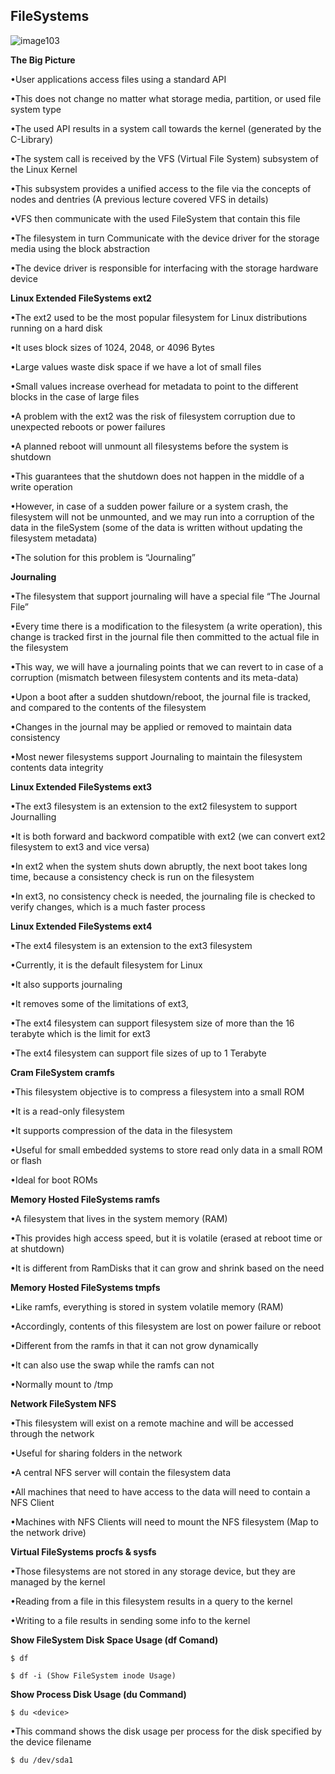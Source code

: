 ## FileSystems

![image103](https://github.com/user-attachments/assets/6e7c3f33-923c-402b-9399-6f5d1484e62f)


**The Big Picture**

•User applications access files using a standard API

•This does not change no matter what storage media, partition, or used file system type

•The used API results in a system call towards the kernel (generated by the C-Library)

•The system call is received by the VFS (Virtual File System) subsystem of the Linux Kernel

•This subsystem provides a unified access to the file via the concepts of nodes and dentries (A previous lecture covered VFS in details)

•VFS then communicate with the used FileSystem that contain this file

•The filesystem in turn Communicate with the device driver for the storage media using the block abstraction

•The device driver is responsible for interfacing with the storage hardware device


**Linux Extended FileSystems ext2**

•The ext2 used to be the most popular filesystem for Linux distributions running on a hard disk

•It uses block sizes of 1024, 2048, or 4096 Bytes

•Large values waste disk space if we have a lot of small files

•Small values increase overhead for metadata to point to the different blocks in the case of large files

•A problem with the ext2 was the risk of filesystem corruption due to unexpected reboots or power failures

•A planned reboot will unmount all filesystems before the system is shutdown

•This guarantees that the shutdown does not happen in the middle of a write operation

•However, in case of a sudden power failure or a system crash, the filesystem will not be unmounted, and we may run into a corruption of the data in the fileSystem (some of the data is written without updating the filesystem metadata)

•The solution for this problem is “Journaling”


**Journaling**

•The filesystem that support journaling will have a special file “The Journal File”

•Every time there is a modification to the filesystem (a write operation), this change is tracked first in the journal file then committed to the actual file in the filesystem

•This way, we will have a journaling points that we can revert to in case of a corruption (mismatch between filesystem contents and its meta-data)

•Upon a boot after a sudden shutdown/reboot, the journal file is tracked, and compared to the contents of the filesystem

•Changes in the journal may be applied or removed to maintain data consistency

•Most newer filesystems support Journaling to maintain the filesystem contents data integrity


**Linux Extended FileSystems ext3**

•The ext3 filesystem is an extension to the ext2 filesystem to support Journalling

•It is both forward and backword compatible with ext2 (we can convert ext2 filesystem to ext3 and vice versa)

•In ext2 when the system shuts down abruptly, the next boot takes long time, because a consistency check is run on the filesystem

•In ext3, no consistency check is needed, the journaling file is checked to verify changes, which is a much faster process

**Linux Extended FileSystems ext4**

•The ext4 filesystem is an extension to the ext3 filesystem

•Currently, it is the default filesystem for Linux

•It also supports journaling

•It removes some of the limitations of ext3,


•The ext4 filesystem can support filesystem size of more than the 16 terabyte which is the limit for ext3

•The ext4 filesystem can support file sizes of up to 1 Terabyte


**Cram FileSystem cramfs**

•This filesystem objective is to compress a filesystem into a small ROM

•It is a read-only filesystem

•It supports compression of the data in the filesystem

•Useful for small embedded systems to store read only data in a small ROM or flash


•Ideal for boot ROMs


**Memory Hosted FileSystems ramfs**

•A filesystem that lives in the system memory (RAM)

•This provides high access speed, but it is volatile (erased at reboot time or at shutdown)

•It is different from RamDisks that it can grow and shrink based on the need

**Memory Hosted FileSystems tmpfs**

•Like ramfs, everything is stored in system volatile memory (RAM)

•Accordingly, contents of this filesystem are lost on power failure or reboot

•Different from the ramfs in that it can not grow dynamically

•It can also use the swap while the ramfs can not

•Normally mount to /tmp

**Network FileSystem NFS**

•This filesystem will exist on a remote machine and will be accessed through the network

•Useful for sharing folders in the network

•A central NFS server will contain the filesystem data

•All machines that need to have access to the data will need to contain a NFS Client

•Machines with NFS Clients will need to mount the NFS filesystem (Map to the network drive)

**Virtual FileSystems procfs & sysfs**

•Those filesystems are not stored in any storage device, but they are managed by the kernel

•Reading from a file in this filesystem results in a query to the kernel

•Writing to a file results in sending some info to the kernel


**Show FileSystem Disk Space Usage (df Comand)**

`$ df`

`$ df -i (Show FileSystem inode Usage)`


**Show Process Disk Usage (du Command)**

`$ du <device>`

•This command shows the disk usage per process for the disk specified by the device filename

`$ du /dev/sda1`















